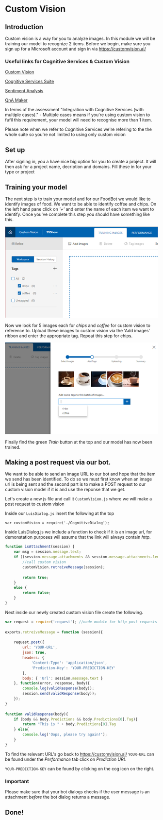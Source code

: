 # Custom Vision
## Introduction
Custom vision is a way for you to analyze images. In this module we will be training our model to recognize 2 items. 
Before we begin, make sure you sign up for a Microsoft account and sign in via <https://customvision.ai/>

### Useful links for Cognitive Services & Custom Vision

[Custom Vision](https://customvision.ai/)

[Cognitive Services Suite](https://azure.microsoft.com/en-us/services/cognitive-services/)

[Sentiment Analysis](https://azure.microsoft.com/en-us/services/cognitive-services/text-analytics/)

[QnA Maker](https://azure.microsoft.com/en-us/services/cognitive-services/qna-maker/)

In terms of the assessment "Integration with Cognitive Services (with multiple cases)." - Multiple cases means if you're using custom vision to fufil this requirement, your model will need to recognise more than 1 item.

Please note when we refer to Cognitive Services we're refering to the the whole suite so you're not limited to using only custom vision


## Set up
After signing in, you a have nice big option for you to create a project. It will then ask for a project name, decription and domains. Fill these in for your type or project

## Training your model
The next step is to train your model and for our FoodBot we would like to identify images of food.
We want to be able to identify coffee and chips. On the left hand pane click on *'+'* and enter the name of each item we want to identify.
Once you've complete this step you should have something like this. 

![](photos/1.png?raw=true)

Now we look for 5 images each for *chips* and *coffee* for custom vision to reference to. Upload these images to custom vision via the 'Add images' ribbon and enter the appropriate tag. Repeat this step for chips.

![](photos/2.png?raw=true)

Finally find the green *Train* button at the top and our model has now been trained. 

## Making a post request via our bot.
We want to be able to send an image URL to our bot and hope that the item we send has been identified.
To do so we must first know when an image url is being sent and the second part is to make a POST request to our custom vision model if it is and use the reponse that we get.

Let's create a new js file and call it `CustomVision.js` where we will make a post request to custom vision

Inside our `LuisDialog.js` insert the following at the top

```
var customVision = require('./CognitiveDialog');
``` 

Inside LuisDialog.js we include a function to check if it is an image url, for demonstation purposes will assume that the link will always contain *http*.

```js
function isAttachment(session) { 
    var msg = session.message.text;
    if ((session.message.attachments && session.message.attachments.length > 0) || msg.includes("http")) {
        //call custom vision
        customVision.retreiveMessage(session);

        return true;
    }
    else {
        return false;
    }
}
```

Next inside our newly created custom vision file create the following. 

```js
var request = require('request'); //node module for http post requests

exports.retreiveMessage = function (session){

    request.post({
        url: 'YOUR-URL',
        json: true,
        headers: {
            'Content-Type': 'application/json',
            'Prediction-Key': 'YOUR-PREDICTION-KEY'
        },
        body: { 'Url': session.message.text }
    }, function(error, response, body){
        console.log(validResponse(body));
        session.send(validResponse(body));
    });
}

function validResponse(body){
    if (body && body.Predictions && body.Predictions[0].Tag){
        return "This is " + body.Predictions[0].Tag
    } else{
        console.log('Oops, please try again!');
    }
}
```

To find the relevant URL's go back to <https://customvision.ai/>
`YOUR-URL` can be found under the *Performance* tab click on *Prediction URL*

`YOUR-PREDICTION-KEY` can be found by clicking on the cog icon on the right.

### Important
Please make sure that your bot dialogs checks if the user message is an attachment *before* the bot dialog returns a message.

## Done!









